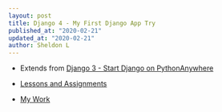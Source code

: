 ```yaml
---
layout: post
title: Django 4 - My First Django App Try
published_at: "2020-02-21"
updated_at: "2020-02-21"
author: Sheldon L
---
```



- Extends from [Django 3 - Start Django on PythonAnywhere](https://www.sheldonl.com/2020/02/11/00.html)

- [Lessons and Assignments](https://www.dj4e.com/)

- [My Work](https://github.com/tane-rs/djProjects_onPyAnyw)